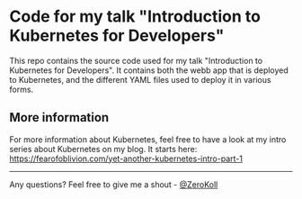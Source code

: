 # Code for my talk "Introduction to Kubernetes for Developers"

This repo contains the source code used for my talk "Introduction to Kubernetes for Developers". It contains both the webb app that is deployed to Kubernetes, and the different YAML files used to deploy it in various forms.

## More information

For more information about Kubernetes, feel free to have a look at my intro series about Kubernetes on my blog. It starts here: https://fearofoblivion.com/yet-another-kubernetes-intro-part-1

---

Any questions? Feel free to give me a shout - [@ZeroKoll](https://twitter.com/zerokoll)
